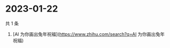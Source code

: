 # 2023-01-22

共 1 条

<!-- BEGIN -->
<!-- 最后更新时间 Sun Jan 22 2023 02:03:59 GMT+0800 (China Standard Time) -->

1. [AI 为你画出兔年祝福](https://www.zhihu.com/search?q=AI 为你画出兔年祝福)

<!-- END -->

